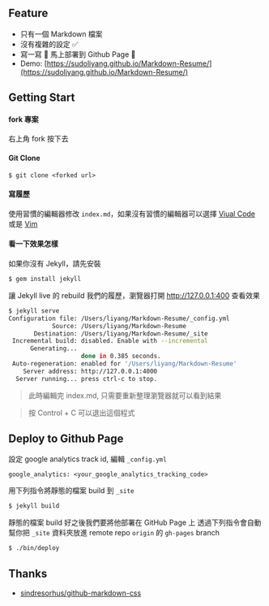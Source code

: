 ## Feature

- 只有一個 Markdown 檔案 
- 沒有複雜的設定 ✅
- 寫一寫 📝 馬上部署到 Github Page 🚀 
- Demo: [https://sudoliyang.github.io/Markdown-Resume/](https://sudoliyang.github.io/Markdown-Resume/)

## Getting Start 

#### fork 專案

右上角 fork 按下去

#### Git Clone

```
$ git clone <forked url>
```

#### 寫履歷

使用習慣的編輯器修改 `index.md`，如果沒有習慣的編輯器可以選擇 [Viual Code](https://code.visualstudio.com/) 或是 [Vim](https://www.vim.org/)

#### 看一下效果怎樣

如果你沒有 Jekyll，請先安裝
```bash
$ gem install jekyll
```

讓 Jekyll live 的 rebuild 我們的履歷，瀏覽器打開 http://127.0.0.1:400 查看效果
```bash
$ jekyll serve
Configuration file: /Users/liyang/Markdown-Resume/_config.yml
            Source: /Users/liyang/Markdown-Resume
       Destination: /Users/liyang/Markdown-Resume/_site
 Incremental build: disabled. Enable with --incremental
      Generating...
                    done in 0.385 seconds.
 Auto-regeneration: enabled for '/Users/liyang/Markdown-Resume'
    Server address: http://127.0.0.1:4000
  Server running... press ctrl-c to stop.
```
> 此時編輯完 index.md, 只需要重新整理瀏覽器就可以看到結果

> 按 Control + C 可以退出這個程式

## Deploy to Github Page

設定 google analytics track id, 編輯 `_config.yml`
```
google_analytics: <your_google_analytics_tracking_code>
```

用下列指令將靜態的檔案 build 到 `_site`
```bash
$ jekyll build 
```

靜態的檔案 build 好之後我們要將他部署在 GitHub Page 上
透過下列指令會自動幫你把 `_site` 資料夾放進 remote repo `origin` 的 `gh-pages` branch
```bash
$ ./bin/deploy 
```

## Thanks 

- [sindresorhus/github-markdown-css](https://github.com/sindresorhus/github-markdown-css/blob/gh-pages/github-markdown.css)


